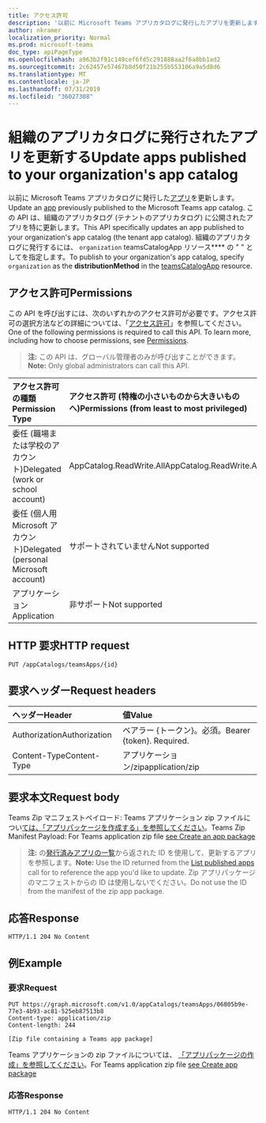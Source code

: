 ```yaml
---
title: アクセス許可
description: '以前に Microsoft Teams アプリカタログに発行したアプリを更新します。 '
author: nkramer
localization_priority: Normal
ms.prod: microsoft-teams
doc_type: apiPageType
ms.openlocfilehash: a963b2f91c149cef6fd5c291888aa2f6a8bb1ad2
ms.sourcegitcommit: 2c62457e57467b8d50f21b255b553106a9a5d8d6
ms.translationtype: MT
ms.contentlocale: ja-JP
ms.lasthandoff: 07/31/2019
ms.locfileid: "36027308"
---
```

# <a name="update-apps-published-to-your-organizations-app-catalog"></a><span data-ttu-id="ba5a4-103">組織のアプリカタログに発行されたアプリを更新する</span><span class="sxs-lookup"><span data-stu-id="ba5a4-103">Update apps published to your organization's app catalog</span></span>



<span data-ttu-id="ba5a4-104">以前に Microsoft Teams アプリカタログに発行した[アプリ](../resources/teamsapp.md)を更新します。</span><span class="sxs-lookup"><span data-stu-id="ba5a4-104">Update an [app](../resources/teamsapp.md) previously published to the Microsoft Teams app catalog.</span></span> <span data-ttu-id="ba5a4-105">この API は、組織のアプリカタログ (テナントのアプリカタログ) に公開されたアプリを特に更新します。</span><span class="sxs-lookup"><span data-stu-id="ba5a4-105">This API specifically updates an app published to your organization's app catalog (the tenant app catalog).</span></span> <span data-ttu-id="ba5a4-106">組織のアプリカタログに発行するには、 `organization` teamsCatalogApp リソース\*\*\*\* の " [](../resources/teamsapp.md) " としてを指定します。</span><span class="sxs-lookup"><span data-stu-id="ba5a4-106">To publish to your organization's app catalog, specify `organization` as the **distributionMethod** in the [teamsCatalogApp](../resources/teamsapp.md) resource.</span></span>

## <a name="permissions"></a><span data-ttu-id="ba5a4-107">アクセス許可</span><span class="sxs-lookup"><span data-stu-id="ba5a4-107">Permissions</span></span>

<span data-ttu-id="ba5a4-p102">この API を呼び出すには、次のいずれかのアクセス許可が必要です。アクセス許可の選択方法などの詳細については、「[アクセス許可](https://developer.microsoft.com/graph/docs/concepts/permissions_reference)」を参照してください。</span><span class="sxs-lookup"><span data-stu-id="ba5a4-p102">One of the following permissions is required to call this API. To learn more, including how to choose permissions, see [Permissions](https://developer.microsoft.com/graph/docs/concepts/permissions_reference).</span></span>

><span data-ttu-id="ba5a4-110">**注:** この API は、グローバル管理者のみが呼び出すことができます。</span><span class="sxs-lookup"><span data-stu-id="ba5a4-110">**Note:** Only global administrators can call this API.</span></span>

| <span data-ttu-id="ba5a4-111">アクセス許可の種類</span><span class="sxs-lookup"><span data-stu-id="ba5a4-111">Permission Type</span></span>                        | <span data-ttu-id="ba5a4-112">アクセス許可 (特権の小さいものから大きいものへ)</span><span class="sxs-lookup"><span data-stu-id="ba5a4-112">Permissions (from least to most privileged)</span></span>|
|:----------------------------------     |:-------------|
| <span data-ttu-id="ba5a4-113">委任 (職場または学校のアカウント)</span><span class="sxs-lookup"><span data-stu-id="ba5a4-113">Delegated (work or school account)</span></span>     | <span data-ttu-id="ba5a4-114">AppCatalog.ReadWrite.All</span><span class="sxs-lookup"><span data-stu-id="ba5a4-114">AppCatalog.ReadWrite.All</span></span> |
| <span data-ttu-id="ba5a4-115">委任 (個人用 Microsoft アカウント)</span><span class="sxs-lookup"><span data-stu-id="ba5a4-115">Delegated (personal Microsoft account)</span></span> | <span data-ttu-id="ba5a4-116">サポートされていません</span><span class="sxs-lookup"><span data-stu-id="ba5a4-116">Not supported</span></span>|
| <span data-ttu-id="ba5a4-117">アプリケーション</span><span class="sxs-lookup"><span data-stu-id="ba5a4-117">Application</span></span>                            | <span data-ttu-id="ba5a4-118">非サポート</span><span class="sxs-lookup"><span data-stu-id="ba5a4-118">Not supported</span></span>|

## <a name="http-request"></a><span data-ttu-id="ba5a4-119">HTTP 要求</span><span class="sxs-lookup"><span data-stu-id="ba5a4-119">HTTP request</span></span>
<!-- { "blockType": "ignored" } -->
```http
PUT /appCatalogs/teamsApps/{id}
```

## <a name="request-headers"></a><span data-ttu-id="ba5a4-120">要求ヘッダー</span><span class="sxs-lookup"><span data-stu-id="ba5a4-120">Request headers</span></span>

| <span data-ttu-id="ba5a4-121">ヘッダー</span><span class="sxs-lookup"><span data-stu-id="ba5a4-121">Header</span></span>        | <span data-ttu-id="ba5a4-122">値</span><span class="sxs-lookup"><span data-stu-id="ba5a4-122">Value</span></span>           |
|:--------------|:--------------  |
| <span data-ttu-id="ba5a4-123">Authorization</span><span class="sxs-lookup"><span data-stu-id="ba5a4-123">Authorization</span></span> | <span data-ttu-id="ba5a4-p103">ベアラー {トークン}。必須。</span><span class="sxs-lookup"><span data-stu-id="ba5a4-p103">Bearer {token}. Required.</span></span>  |
| <span data-ttu-id="ba5a4-126">Content-Type</span><span class="sxs-lookup"><span data-stu-id="ba5a4-126">Content-Type</span></span>  | <span data-ttu-id="ba5a4-127">アプリケーション/zip</span><span class="sxs-lookup"><span data-stu-id="ba5a4-127">application/zip</span></span> |

## <a name="request-body"></a><span data-ttu-id="ba5a4-128">要求本文</span><span class="sxs-lookup"><span data-stu-id="ba5a4-128">Request body</span></span>

<span data-ttu-id="ba5a4-129">Teams Zip マニフェストペイロード: Teams アプリケーション zip ファイルについ[ては、「アプリパッケージを作成する」を参照してください](https://docs.microsoft.com/en-us/microsoftteams/platform/concepts/apps/apps-package)。</span><span class="sxs-lookup"><span data-stu-id="ba5a4-129">Teams Zip Manifest Payload: For Teams application zip file [see Create an app package](https://docs.microsoft.com/en-us/microsoftteams/platform/concepts/apps/apps-package)</span></span>

><span data-ttu-id="ba5a4-130">**注:** の[発行済みアプリの一覧](./teamsapp-list.md)から返された ID を使用して、更新するアプリを参照します。</span><span class="sxs-lookup"><span data-stu-id="ba5a4-130">**Note:** Use the ID returned from the [List published apps](./teamsapp-list.md) call for to reference the app you'd like to update.</span></span> <span data-ttu-id="ba5a4-131">Zip アプリパッケージのマニフェストからの ID は使用しないでください。</span><span class="sxs-lookup"><span data-stu-id="ba5a4-131">Do not use the ID from the manifest of the zip app package.</span></span>

## <a name="response"></a><span data-ttu-id="ba5a4-132">応答</span><span class="sxs-lookup"><span data-stu-id="ba5a4-132">Response</span></span>

```
HTTP/1.1 204 No Content
```

## <a name="example"></a><span data-ttu-id="ba5a4-133">例</span><span class="sxs-lookup"><span data-stu-id="ba5a4-133">Example</span></span>

### <a name="request"></a><span data-ttu-id="ba5a4-134">要求</span><span class="sxs-lookup"><span data-stu-id="ba5a4-134">Request</span></span>

```
PUT https://graph.microsoft.com/v1.0/appCatalogs/teamsApps/06805b9e-77e3-4b93-ac81-525eb87513b8
Content-type: application/zip
Content-length: 244

[Zip file containing a Teams app package]
```

<span data-ttu-id="ba5a4-135">Teams アプリケーションの zip ファイルについては、 [「アプリパッケージの作成」を参照してください](https://docs.microsoft.com/en-us/microsoftteams/platform/concepts/apps/apps-package)。</span><span class="sxs-lookup"><span data-stu-id="ba5a4-135">For Teams application zip file [see Create app package](https://docs.microsoft.com/en-us/microsoftteams/platform/concepts/apps/apps-package)</span></span>

### <a name="response"></a><span data-ttu-id="ba5a4-136">応答</span><span class="sxs-lookup"><span data-stu-id="ba5a4-136">Response</span></span>

```
HTTP/1.1 204 No Content
```
